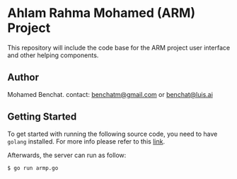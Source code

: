 # Ahlam Rahma Mohamed (ARM) Project

This repository will include the code base for the ARM project user interface and other helping components.

## Author

Mohamed Benchat.
contact: benchatm@gmail.com or benchat@luis.ai

## Getting Started

To get started with running the following source code, you need to have `golang` installed. For more info please refer to this [link](https://go.dev/doc/install).

Afterwards, the server can run as follow:
```sh
$ go run armp.go
```

